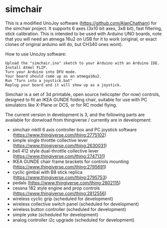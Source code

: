 # simchair
This is a modified UnoJoy software (https://github.com/AlanChatham) for the simchair project. It supports 6 axes (3x10 bit axes, 3x8 bit), fast filtering, stick calibration. This is intended to be used with Arduino UNO boards, note that you will need an atmega 16u2 on USB for it to work (original, or exact clones of original arduino will do, but CH340 ones wont).

How to use UnoJoy software:

    Upload the "simchair.ino" sketch to your Arduino with an Arduino IDE.
    Install Atmel FLIP.
    Turn your Arduino into DFU mode.
    Your board should come up as an atmega16u2.
    Run "Turn into a joystick.bat"
    Replug your board and it will show up as a joystick.


Simchair is a set of 3d printable, open source helicopter (for now) controls, designed to fit an IKEA GUNDE folding chair, suitable for use with PC simulators like X-Plane or DCS, or for RC model flying.

The current version in development is 3, and the following parts are available for donwload from thingiverse / currently are in development:

  - simchair mkIII 6 axis controller box and PC joystick software (https://www.thingiverse.com/thing:2775102)
  - simple single throttle collective lever (https://www.thingiverse.com/thing:2630031)
  - bell 412 style dual-throttle collective lever (https://www.thingiverse.com/thing:2747131)
  - IKEA GUNDE chair frame brackets for controls mounting (https://www.thingiverse.com/thing:2795691)
  - cyclic gimbal with B8 stick replica (https://www.thingiverse.com/thing:2795753)
  - pedals (https://www.thingiverse.com/thing:2802115)
  - cessna 182 style engine and prop controls (https://www.thingiverse.com/thing:2812556)
  - wireless cyclic grip (scheduled for development)
  - wireless collective switch panel (scheduled for development)
  - wireless button controller (scheduled for development)
  - simple yoke (scheduled for development)
  - analog controller i2c upgrade (scheduled for development)
